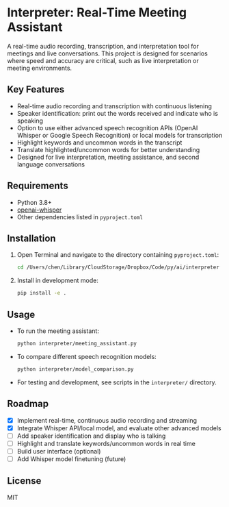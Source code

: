 # Interpreter: Real-Time Meeting Assistant

A real-time audio recording, transcription, and interpretation tool for meetings and live conversations. This project is designed for scenarios where speed and accuracy are critical, such as live interpretation or meeting environments.

## Key Features
- Real-time audio recording and transcription with continuous listening
- Speaker identification: print out the words received and indicate who is speaking
- Option to use either advanced speech recognition APIs (OpenAI Whisper or Google Speech Recognition) or local models for transcription
- Highlight keywords and uncommon words in the transcript
- Translate highlighted/uncommon words for better understanding
- Designed for live interpretation, meeting assistance, and second language conversations

## Requirements
- Python 3.8+
- [openai-whisper](https://github.com/openai/whisper)
- Other dependencies listed in `pyproject.toml`

## Installation
1. Open Terminal and navigate to the directory containing `pyproject.toml`:
   ```sh
   cd /Users/chen/Library/CloudStorage/Dropbox/Code/py/ai/interpreter
   ```
2. Install in development mode:
   ```sh
   pip install -e .
   ```

## Usage
- To run the meeting assistant:
  ```sh
  python interpreter/meeting_assistant.py
  ```
- To compare different speech recognition models:
  ```sh
  python interpreter/model_comparison.py
  ```
- For testing and development, see scripts in the `interpreter/` directory.

## Roadmap
- [x] Implement real-time, continuous audio recording and streaming
- [x] Integrate Whisper API/local model, and evaluate other advanced models
- [ ] Add speaker identification and display who is talking
- [ ] Highlight and translate keywords/uncommon words in real time
- [ ] Build user interface (optional)
- [ ] Add Whisper model finetuning (future)

## License
MIT